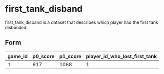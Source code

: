 # first_tank_disband
first_tank_disband is a dataset that describes which player had the first tank disbanded.

## Form

| game_id | p0_score | p1_score | player_id_who_lost_first_tank | turn_count | win_state | winner |
|---------|----------|----------|-------------------------------|------------|-----------|--------|
|1|917|1088|1|150|1|1|